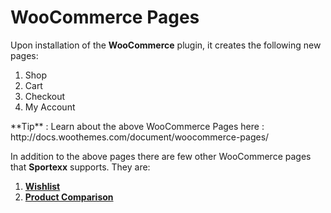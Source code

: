# WooCommerce Pages

Upon installation of the **WooCommerce** plugin, it creates the following new pages:

1. Shop
2. Cart
3. Checkout
4. My Account

<div class="alert alert-info">**Tip** : Learn about the above WooCommerce Pages here : http://docs.woothemes.com/document/woocommerce-pages/</div>

In addition to the above pages there are few other WooCommerce pages that **Sportexx** supports. They are:

1. [**Wishlist**](setting_up_the_theme/wishlist.md)
2. [**Product Comparison**](setting_up_the_theme/product_comparison.md)


